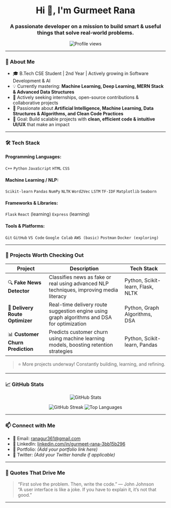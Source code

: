 <h1 align="center">Hi 👋, I'm Gurmeet Rana</h1>
<h3 align="center">A passionate developer on a mission to build smart & useful things that solve real-world problems.</h3>

<p align="center">
  <img src="https://komarev.com/ghpvc/?username=gurmeetrana361&label=Profile%20views&color=0e75b6&style=flat" alt="Profile views" />
</p>

---

### 🚀 About Me

- 🎓 B.Tech CSE Student | 2nd Year | Actively growing in Software Development & AI  
- 💡 Currently mastering: **Machine Learning, Deep Learning, MERN Stack & Advanced Data Structures**  
- 💼 Actively seeking internships, open-source contributions & collaborative projects  
- 🧠 Passionate about **Artificial Intelligence, Machine Learning, Data Structures & Algorithms, and Clean Code Practices**  
- 🎯 Goal: Build scalable projects with **clean, efficient code & intuitive UI/UX** that make an impact  

---

### 🛠️ Tech Stack

#### Programming Languages:
`C++` `Python` `JavaScript` `HTML` `CSS`

#### Machine Learning / NLP:
`Scikit-learn` `Pandas` `NumPy` `NLTK` `Word2Vec` `LSTM` `TF-IDF` `Matplotlib` `Seaborn`

#### Frameworks & Libraries:
`Flask` `React` (learning) `Express` (learning)

#### Tools & Platforms:
`Git` `GitHub` `VS Code` `Google Colab` `AWS (basic)` `Postman` `Docker (exploring)`

---

### 🧠 Projects Worth Checking Out

| Project | Description | Tech Stack |
|---------|-------------|------------|
| 🔍 **Fake News Detector** | Classifies news as fake or real using advanced NLP techniques, improving media literacy | Python, Scikit-learn, Flask, NLTK |    
| 🧭 **Delivery Route Optimizer** | Real-time delivery route suggestion engine using graph algorithms and DSA for optimization | Python, Graph Algorithms, DSA |  
| 📊 **Customer Churn Prediction** | Predicts customer churn using machine learning models, boosting retention strategies | Python, Scikit-learn, Pandas |  
 

> ⭐ More projects underway! Constantly building, learning, and refining.

---

### 📈 GitHub Stats

<p align="center">
  <img src="https://github-readme-stats.vercel.app/api?username=Gurmeet-Rana&show_icons=true&count_private=true&theme=tokyonight" alt="GitHub Stats" />
</p>

<p align="center">
  <img src="https://github-readme-streak-stats.herokuapp.com/?user=Gurmeet-Rana&theme=tokyonight" alt="GitHub Streak" />
  <img src="https://github-readme-stats.vercel.app/api/top-langs/?username=Gurmeet-Rana&langs_count=6&layout=compact&theme=tokyonight" alt="Top Languages" />
</p>

---

### 📫 Connect with Me

- 📧 Email: [ranagur361@gmail.com](mailto:ranagur361@gmail.com)  
- 🔗 LinkedIn: [linkedin.com/in/gurmeet-rana-3bb15b296](https://www.linkedin.com/in/gurmeet-rana-3bb15b296/)  
- 📝 Portfolio: *(Add your portfolio link here)*  
- 💬 Twitter: *(Add your Twitter handle if applicable)*  

---

### 🧠 Quotes That Drive Me

> “First solve the problem. Then, write the code.” — John Johnson  
> “A user interface is like a joke. If you have to explain it, it’s not that good.”  
 

---
 
